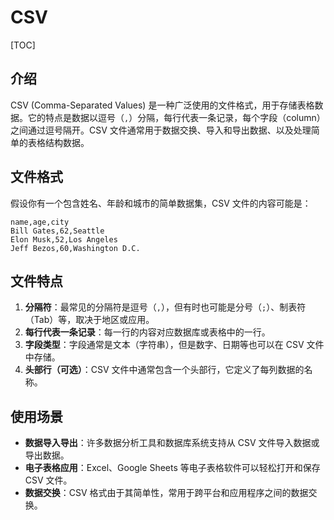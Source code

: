 # CSV

[TOC]

## 介绍

CSV (Comma-Separated Values) 是一种广泛使用的文件格式，用于存储表格数据。它的特点是数据以逗号（`,`）分隔，每行代表一条记录，每个字段（column）之间通过逗号隔开。CSV 文件通常用于数据交换、导入和导出数据、以及处理简单的表格结构数据。





## 文件格式

假设你有一个包含姓名、年龄和城市的简单数据集，CSV 文件的内容可能是：

```csv
name,age,city
Bill Gates,62,Seattle
Elon Musk,52,Los Angeles
Jeff Bezos,60,Washington D.C.
```





## 文件特点

1. **分隔符**：最常见的分隔符是逗号（`,`），但有时也可能是分号（`;`）、制表符（Tab）等，取决于地区或应用。
2. **每行代表一条记录**：每一行的内容对应数据库或表格中的一行。
3. **字段类型**：字段通常是文本（字符串），但是数字、日期等也可以在 CSV 文件中存储。
4. **头部行（可选）**：CSV 文件中通常包含一个头部行，它定义了每列数据的名称。





## 使用场景

- **数据导入导出**：许多数据分析工具和数据库系统支持从 CSV 文件导入数据或导出数据。
- **电子表格应用**：Excel、Google Sheets 等电子表格软件可以轻松打开和保存 CSV 文件。
- **数据交换**：CSV 格式由于其简单性，常用于跨平台和应用程序之间的数据交换。 